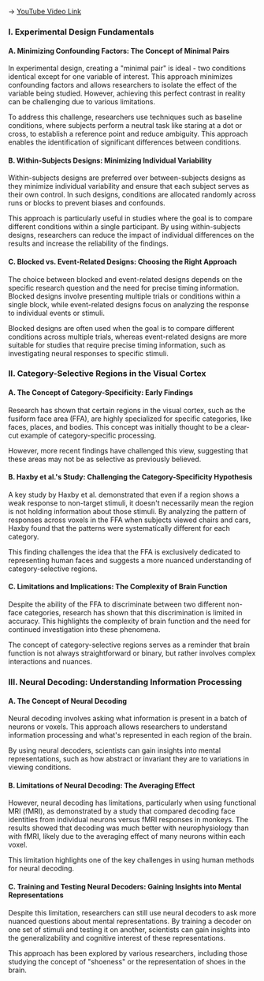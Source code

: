 -> [YouTube Video Link](https://www.youtube.com/watch?v=otriwYhNtm0&list=PLUl4u3cNGP60IKRN_pFptIBxeiMc0MCJP&index=6&pp=iAQB)

### I. Experimental Design Fundamentals
#### A. Minimizing Confounding Factors: The Concept of Minimal Pairs

In experimental design, creating a "minimal pair" is ideal - two conditions identical except for one variable of interest. This approach minimizes confounding factors and allows researchers to isolate the effect of the variable being studied. However, achieving this perfect contrast in reality can be challenging due to various limitations.

To address this challenge, researchers use techniques such as baseline conditions, where subjects perform a neutral task like staring at a dot or cross, to establish a reference point and reduce ambiguity. This approach enables the identification of significant differences between conditions.

#### B. Within-Subjects Designs: Minimizing Individual Variability

Within-subjects designs are preferred over between-subjects designs as they minimize individual variability and ensure that each subject serves as their own control. In such designs, conditions are allocated randomly across runs or blocks to prevent biases and confounds.

This approach is particularly useful in studies where the goal is to compare different conditions within a single participant. By using within-subjects designs, researchers can reduce the impact of individual differences on the results and increase the reliability of the findings.

#### C. Blocked vs. Event-Related Designs: Choosing the Right Approach

The choice between blocked and event-related designs depends on the specific research question and the need for precise timing information. Blocked designs involve presenting multiple trials or conditions within a single block, while event-related designs focus on analyzing the response to individual events or stimuli.

Blocked designs are often used when the goal is to compare different conditions across multiple trials, whereas event-related designs are more suitable for studies that require precise timing information, such as investigating neural responses to specific stimuli.

### II. Category-Selective Regions in the Visual Cortex
#### A. The Concept of Category-Specificity: Early Findings

Research has shown that certain regions in the visual cortex, such as the fusiform face area (FFA), are highly specialized for specific categories, like faces, places, and bodies. This concept was initially thought to be a clear-cut example of category-specific processing.

However, more recent findings have challenged this view, suggesting that these areas may not be as selective as previously believed.

#### B. Haxby et al.'s Study: Challenging the Category-Specificity Hypothesis

A key study by Haxby et al. demonstrated that even if a region shows a weak response to non-target stimuli, it doesn't necessarily mean the region is not holding information about those stimuli. By analyzing the pattern of responses across voxels in the FFA when subjects viewed chairs and cars, Haxby found that the patterns were systematically different for each category.

This finding challenges the idea that the FFA is exclusively dedicated to representing human faces and suggests a more nuanced understanding of category-selective regions.

#### C. Limitations and Implications: The Complexity of Brain Function

Despite the ability of the FFA to discriminate between two different non-face categories, research has shown that this discrimination is limited in accuracy. This highlights the complexity of brain function and the need for continued investigation into these phenomena.

The concept of category-selective regions serves as a reminder that brain function is not always straightforward or binary, but rather involves complex interactions and nuances.

### III. Neural Decoding: Understanding Information Processing
#### A. The Concept of Neural Decoding

Neural decoding involves asking what information is present in a batch of neurons or voxels. This approach allows researchers to understand information processing and what's represented in each region of the brain.

By using neural decoders, scientists can gain insights into mental representations, such as how abstract or invariant they are to variations in viewing conditions.

#### B. Limitations of Neural Decoding: The Averaging Effect

However, neural decoding has limitations, particularly when using functional MRI (fMRI), as demonstrated by a study that compared decoding face identities from individual neurons versus fMRI responses in monkeys. The results showed that decoding was much better with neurophysiology than with fMRI, likely due to the averaging effect of many neurons within each voxel.

This limitation highlights one of the key challenges in using human methods for neural decoding.

#### C. Training and Testing Neural Decoders: Gaining Insights into Mental Representations

Despite this limitation, researchers can still use neural decoders to ask more nuanced questions about mental representations. By training a decoder on one set of stimuli and testing it on another, scientists can gain insights into the generalizability and cognitive interest of these representations.

This approach has been explored by various researchers, including those studying the concept of "shoeness" or the representation of shoes in the brain.